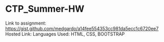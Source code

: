 # CTP_Summer-HW
Link to assignment: https://gist.github.com/medgardo/a14fee554353cc981da5ecc1c6720ee7
Hosted Link: 
Languages Used: HTML, CSS, BOOTSTRAP